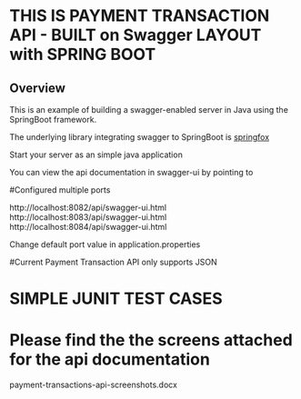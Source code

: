 # THIS IS PAYMENT TRANSACTION API - BUILT on Swagger LAYOUT with SPRING BOOT


## Overview  
 
This is an example of building a swagger-enabled server in Java using the SpringBoot framework.  

The underlying library integrating swagger to SpringBoot is [springfox](https://github.com/springfox/springfox)  

Start your server as an simple java application  

You can view the api documentation in swagger-ui by pointing to  

#Configured multiple ports

http://localhost:8082/api/swagger-ui.html
http://localhost:8083/api/swagger-ui.html  
http://localhost:8084/api/swagger-ui.html

Change default port value in application.properties

#Current Payment Transaction API only supports JSON

# SIMPLE JUNIT TEST CASES

# Please find the the screens attached for the api documentation
payment-transactions-api-screenshots.docx



